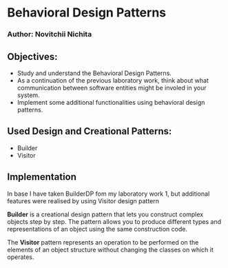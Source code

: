 # Behavioral Design Patterns
### Author: Novitchii Nichita
## Objectives:
- Study and understand the Behavioral Design Patterns.
- As a continuation of the previous laboratory work, think about what communication between software entities might be involed in your system.
- Implement some additional functionalities using behavioral design patterns.

## Used Design and Creational Patterns:
- Builder
- Visitor

## Implementation
In base I have taken BuilderDP fom my laboratory work 1, but additional features were realised by using Visitor design pattern

**Builder** is a creational design pattern that lets you construct complex objects step by step. The pattern allows you to produce different types and representations of an object using the same construction code.

The **Visitor** pattern represents an operation to be performed on the elements of an object structure without changing the classes on which it operates. 


